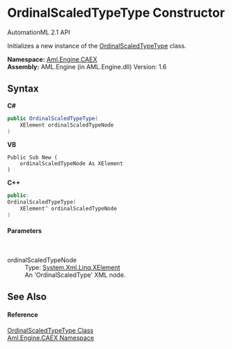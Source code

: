 # OrdinalScaledTypeType Constructor 
AutomationML 2.1 API 

Initializes a new instance of the <a href="T_Aml_Engine_CAEX_OrdinalScaledTypeType">OrdinalScaledTypeType</a> class.

**Namespace:**&nbsp;<a href="N_Aml_Engine_CAEX">Aml.Engine.CAEX</a><br />**Assembly:**&nbsp;AML.Engine (in AML.Engine.dll) Version: 1.6

## Syntax

**C#**<br />
``` C#
public OrdinalScaledTypeType(
	XElement ordinalScaledTypeNode
)
```

**VB**<br />
``` VB
Public Sub New ( 
	ordinalScaledTypeNode As XElement
)
```

**C++**<br />
``` C++
public:
OrdinalScaledTypeType(
	XElement^ ordinalScaledTypeNode
)
```


#### Parameters
&nbsp;<dl><dt>ordinalScaledTypeNode</dt><dd>Type: <a href="https://docs.microsoft.com/dotnet/api/system.xml.linq.xelement" target="_parent" rel="noopener noreferrer">System.Xml.Linq.XElement</a><br />An 'OrdinalScaledType' XML node.</dd></dl>

## See Also


#### Reference
<a href="T_Aml_Engine_CAEX_OrdinalScaledTypeType">OrdinalScaledTypeType Class</a><br /><a href="N_Aml_Engine_CAEX">Aml.Engine.CAEX Namespace</a><br />